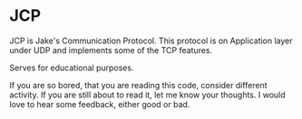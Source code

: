# JCP

JCP is Jake's Communication Protocol.
This protocol is on Application layer under UDP and implements some of the TCP features. 

Serves for educational purposes.

If you are so bored, that you are reading this code, consider different activity. If you are still about to read it,
let me know your thoughts. I would love to hear some feedback, either good or bad. 

